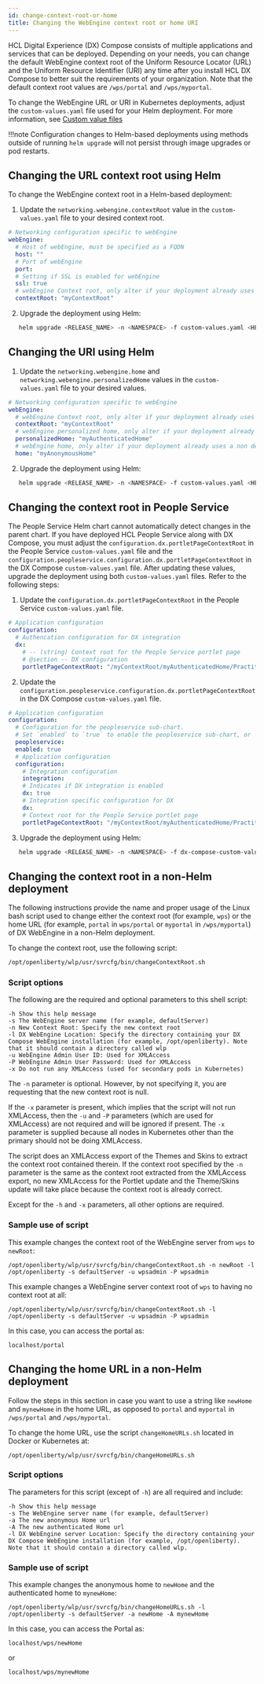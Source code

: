 ```yaml
---
id: change-context-root-or-home
title: Changing the WebEngine context root or home URI
---
```


HCL Digital Experience (DX) Compose consists of multiple applications and services that can be deployed. Depending on your needs, you can change the default WebEngine context root of the Uniform Resource Locator (URL) and the Uniform Resource Identifier (URI) any time after you install HCL DX Compose to better suit the requirements of your organization. Note that the default context root values are `/wps/portal` and `/wps/myportal`.

To change the WebEngine URL or URI in Kubernetes deployments, adjust the `custom-values.yaml` file used for your Helm deployment. For more information, see [Custom value files](../../install/kubernetes_deployment/preparation/mandatory_tasks/prepare_configuration.md#custom-value-files)

!!!note
    Configuration changes to Helm-based deployments using methods outside of running `helm upgrade` will not persist through image upgrades or pod restarts.

## Changing the URL context root using Helm

To change the WebEngine context root in a Helm-based deployment:

1. Update the `networking.webengine.contextRoot` value in the `custom-values.yaml` file to your desired context root.

  ```yaml
  # Networking configuration specific to webEngine
  webEngine:
    # Host of webEngine, must be specified as a FQDN
    host: ""
    # Port of webEngine
    port:
    # Setting if SSL is enabled for webEngine
    ssl: true
    # webEngine Context root, only alter if your deployment already uses a non default context route
    contextRoot: "myContextRoot"
  ```

2. Upgrade the deployment using Helm:

```sh
   helm upgrade <RELEASE_NAME> -n <NAMESPACE> -f custom-values.yaml <HELM_CHART_DIRECTORY>
```

## Changing the URI using Helm

1. Update the `networking.webengine.home` and `networking.webengine.personalizedHome` values in the `custom-values.yaml` file to your desired values.

  ```yaml
  # Networking configuration specific to webEngine
  webEngine:
    # webEngine Context root, only alter if your deployment already uses a non default context route
    contextRoot: "myContextRoot"
    # webEngine personalized home, only alter if your deployment already uses a non default personalized home
    personalizedHome: "myAuthenticatedHome"
    # webEngine home, only alter if your deployment already uses a non default home
    home: "myAnonymousHome"
  ```

2. Upgrade the deployment using Helm:

```sh
   helm upgrade <RELEASE_NAME> -n <NAMESPACE> -f custom-values.yaml <HELM_CHART_DIRECTORY>
```

## Changing the context root in People Service

The People Service Helm chart cannot automatically detect changes in the parent chart. If you have deployed HCL People Service along with DX Compose, you must adjust the `configuration.dx.portletPageContextRoot` in the People Service `custom-values.yaml` file and the `configuration.peopleservice.configuration.dx.portletPageContextRoot` in the DX Compose `custom-values.yaml` file. After updating these values, upgrade the deployment using both `custom-values.yaml` files. Refer to the following steps:

1. Update the `configuration.dx.portletPageContextRoot` in the People Service `custom-values.yaml` file.

  ```yaml
  # Application configuration
  configuration:
    # Authencation configuration for DX integration
    dx:
      # -- (string) Context root for the People Service portlet page
      # @section -- DX configuration
      portletPageContextRoot: "/myContextRoot/myAuthenticatedHome/Practitioner/PeopleService"
  ```

2. Update the `configuration.peopleservice.configuration.dx.portletPageContextRoot` in the DX Compose `custom-values.yaml` file.

  ```yaml
  # Application configuration
  configuration:
    # Configuration for the peopleservice sub-chart.
    # Set `enabled` to `true` to enable the peopleservice sub-chart, or `false` to disable it.
    peopleservice:
    enabled: true
    # Application configuration
    configuration:
      # Integration configuration
      integration:
      # Indicates if DX integration is enabled
      dx: true
      # Integration specific configuration for DX
      dx:
      # Context root for the People Service portlet page
      portletPageContextRoot: "/myContextRoot/myAuthenticatedHome/Practitioner/PeopleService"
  ```

3. Upgrade the deployment using Helm:

```sh
   helm upgrade <RELEASE_NAME> -n <NAMESPACE> -f dx-compose-custom-values.yaml -f peopleservice-custom-values.yaml <HELM_CHART_DIRECTORY>
```

## Changing the context root in a non-Helm deployment

The following instructions provide the name and proper usage of the Linux bash script used to change either the context root (for example, `wps`) or the home URL (for example, `portal` in `wps/portal` or `myportal` in `/wps/myportal`) of DX WebEngine in a non-Helm deployment.

To change the context root, use the following script:

```sh
/opt/openliberty/wlp/usr/svrcfg/bin/changeContextRoot.sh
```

### Script options

The following are the required and optional parameters to this shell script:

```
-h Show this help message
-s The WebEngine server name (for example, defaultServer)
-n New Context Root: Specify the new context root
-l DX WebEngine Location: Specify the directory containing your DX Compose WebEngine installation (for example, /opt/openliberty). Note that it should contain a directory called wlp
-u WebEngine Admin User ID: Used for XMLAccess
-P WebEngine Admin User Password: Used for XMLAccess
-x Do not run any XMLAccess (used for secondary pods in Kubernetes)
```

The `-n` parameter is optional. However, by not specifying it, you are requesting that the new context root is null.

If the `-x` parameter is present, which implies that the script will not run XMLAccess, then the `-u` and `-P` parameters (which are used for XMLAccess) are not required and will be ignored if present. The `-x` parameter is supplied because all nodes in Kubernetes other than the primary should not be doing XMLAccess.

The script does an XMLAccess export of the Themes and Skins to extract the context root contained therein. If the context root specified by the `-n` parameter is the same as the context root extracted from the XMLAccess export, no new XMLAccess for the Portlet update and the Theme/Skins update will take place because the context root is already correct.

Except for the `-h` and `-x` parameters, all other options are required.

### Sample use of script

This example changes the context root of the WebEngine server from `wps` to `newRoot`:

```
/opt/openliberty/wlp/usr/svrcfg/bin/changeContextRoot.sh -n newRoot -l /opt/openliberty -s defaultServer -u wpsadmin -P wpsadmin
```

This example changes a WebEngine server context root of `wps` to having no context root at all:

```
/opt/openliberty/wlp/usr/svrcfg/bin/changeContextRoot.sh -l /opt/openliberty -s defaultServer -u wpsadmin -P wpsadmin
```

In this case, you can access the portal as:

```
localhost/portal
```

## Changing the home URL in a non-Helm deployment

Follow the steps in this section in case you want to use a string like `newHome` and `mynewHome` in the home URL, as opposed to `portal` and `myportal` in `/wps/portal` and `/wps/myportal`.

To change the home URL, use the script `changeHomeURLs.sh` located in Docker or Kubernetes at:

```
/opt/openliberty/wlp/usr/svrcfg/bin/changeHomeURLs.sh
```

### Script options

The parameters for this script (except of `-h`) are all required and include:

```
-h Show this help message
-s The WebEngine server name (for example, defaultServer)
-a The new anonymous Home url
-A The new authenticated Home url
-l DX WebEngine server Location: Specify the directory containing your DX Compose WebEngine installation (for example, /opt/openliberty). Note that it should contain a directory called wlp.
```

### Sample use of script

This example changes the anonymous home to `newHome` and the authenticated home to `mynewHome`:

```
/opt/openliberty/wlp/usr/svrcfg/bin/changeHomeURLs.sh -l /opt/openliberty -s defaultServer -a newHome -A mynewHome
```

In this case, you can access the Portal as:

```
localhost/wps/newHome
```

or

```
localhost/wps/mynewHome
```